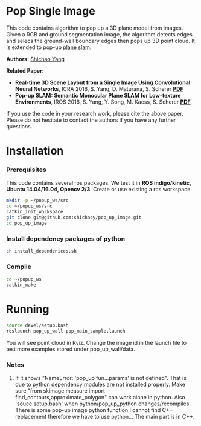 # Pop Single Image #
This code contains algorithm to pop up a 3D plane model from images. Given a RGB and ground segmentation image, the algorithm detects edges and selecs the ground-wall boundary edges then pops up 3D point cloud. It is extended to pop-up [plane slam](https://github.com/shichaoy/pop_up_slam).

**Authors:** [Shichao Yang](http://www.frc.ri.cmu.edu/~syang/)

**Related Paper:**

* **Real-time 3D Scene Layout from a Single Image Using Convolutional Neural Networks**, ICRA 2016, S. Yang, D. Maturana, S. Scherer  [**PDF**](http://www.frc.ri.cmu.edu/~syang/Publications/icra_2016_sinpop.pdf)
* **Pop-up SLAM: Semantic Monocular Plane SLAM for Low-texture Environments**, IROS 2016, S. Yang, Y. Song, M. Kaess, S. Scherer [**PDF**](http://www.frc.ri.cmu.edu/~syang/Publications/iros_2016_popslam.pdf)

If you use the code in your research work, please cite the above paper. Please do not hesitate to contact the authors if you have any further questions.



# Installation

### Prerequisites
This code contains several ros packages. We test it in **ROS indigo/kinetic, Ubuntu 14.04/16.04, Opencv 2/3**. Create or use existing a ros workspace.
```bash
mkdir -p ~/popup_ws/src
cd ~/popup_ws/src
catkin_init_workspace
git clone git@github.com:shichaoy/pop_up_image.git
cd pop_up_image
```

### Install dependency packages of python
```bash
sh install_dependenices.sh
```

### Compile
```bash
cd ~/popup_ws
catkin_make
```


# Running #
```bash
source devel/setup.bash
roslaunch pop_up_wall pop_main_sample.launch
```
You will see point cloud in Rviz. Change the image id in the launch file to test more examples stored under pop_up_wall/data.

### Notes

1. If it shows "NameError: 'pop_up fun...params' is not defined". That is due to python dependency modules are not installed properly. Make sure "from skimage.measure import find_contours,approximate_polygon" can work alone in python. Also 'souce setup.bash' when python/pop_up_python changes/recompiles.  There is some pop-up image python function I cannot find C++ replacement therefore we have to use python... The main part is in C++.
